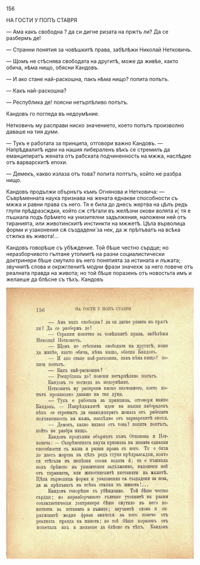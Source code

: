 ﻿156

НА ГОСТИ У ПОПЪ СТАВРЯ

— Ама какъ свободна ? да си дигне ризата на пржтъ ли? Да се разбермъ де!

— Странни понятия за човѣшкитѣ права, забѣлѣжи Николай Нетковичъ.

— Щомъ не стѣснява свободата на другитѣ, може да живѣе, както обича, нѣма нищо, обясни Кандовъ.

— И ако стане най-раскошна, пакъ нѣма нищо? попита попътъ.

— Какъ най-раскошна?

— Республика де! поясни нетърпѣливо попътъ.

Кандовъ го погледа въ недоумѣние.

Нетковичъ му расправи ниско значението, което попътъ произволно даваше на тия думи.

— Тукъ е работата за принципа, отговори важно Кандовъ. — Напрѣдвалитѣ идеи на нашия либераленъ вѣкъ се стремилъ да еманципиратъ жената отъ рабската подчиненность на мжжа, наслѣдие отъ варварскитѣ епохи.

— Демекъ, какво излаза отъ това? попита поптътъ, който не разбра нищо.

Кандовъ продължи обърнътъ къмъ Огнянова и Нетковича: — Съврѣменната наука признава на жената еднакви способности съ мжжа и равни права съ него. Тя е била до днесъ жертва на цѣлъ редъ глупи прѣдразсждки, който сж стѣгали въ желѣзни окови волята и́; тя е пъшкала подъ брѣмето на унизителни задължения, наложени ней отъ тиранията, или животинскитѣ инстинкти на мжжетѣ. Цѣла върволица форми и узаконения сѫ създадени́ за нек, да ж прѣпъватъ на всѣка стжпка въ живота!...

Кандовъ говорѣше съ убѣждение. Той бѣше честно сърдце; но неразборчивото гълтане утопиитѣ на разни социалистически доктринери бѣше смутило въ него понятията за истината и лъжата; звучнитѣ слова и окржгленитѣ модни фрази значехж за него повече отъ реалната правда на живота; но той бѣше поразенъ отъ новостьта имъ и желаеше да блѣсне съ тѣхъ. Кандовъ

![original](images/175.jpg)

